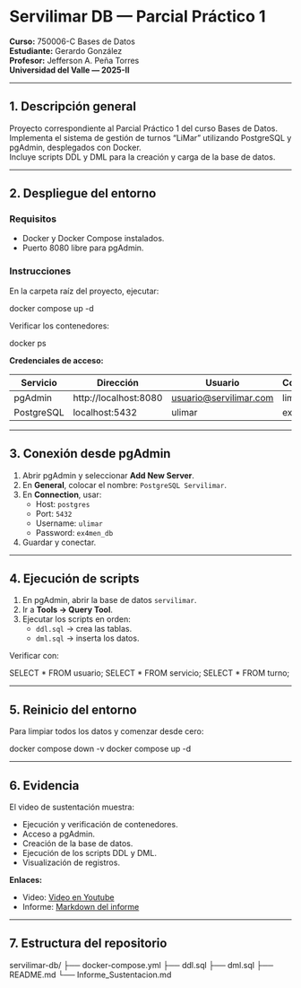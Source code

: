 # Servilimar DB — Parcial Práctico 1

**Curso:** 750006-C Bases de Datos  
**Estudiante:** Gerardo González  
**Profesor:** Jefferson A. Peña Torres  
**Universidad del Valle — 2025-II**

---

## 1. Descripción general

Proyecto correspondiente al Parcial Práctico 1 del curso Bases de Datos.  
Implementa el sistema de gestión de turnos “LiMar” utilizando PostgreSQL y pgAdmin, desplegados con Docker.  
Incluye scripts DDL y DML para la creación y carga de la base de datos.

---

## 2. Despliegue del entorno

### Requisitos
- Docker y Docker Compose instalados.
- Puerto 8080 libre para pgAdmin.

### Instrucciones
En la carpeta raíz del proyecto, ejecutar:

docker compose up -d

Verificar los contenedores:

docker ps

**Credenciales de acceso:**

| Servicio  | Dirección               | Usuario                | Contraseña |
|------------|------------------------|------------------------|-------------|
| pgAdmin    | http://localhost:8080  | usuario@servilimar.com | limar#123   |
| PostgreSQL | localhost:5432         | ulimar                 | ex4men_db   |

---

## 3. Conexión desde pgAdmin

1. Abrir pgAdmin y seleccionar **Add New Server**.  
2. En **General**, colocar el nombre: `PostgreSQL Servilimar`.  
3. En **Connection**, usar:
   - Host: `postgres`
   - Port: `5432`
   - Username: `ulimar`
   - Password: `ex4men_db`
4. Guardar y conectar.

---

## 4. Ejecución de scripts

1. En pgAdmin, abrir la base de datos `servilimar`.  
2. Ir a **Tools → Query Tool**.  
3. Ejecutar los scripts en orden:
   - `ddl.sql` → crea las tablas.  
   - `dml.sql` → inserta los datos.

Verificar con:

SELECT * FROM usuario;
SELECT * FROM servicio;
SELECT * FROM turno;

---

## 5. Reinicio del entorno

Para limpiar todos los datos y comenzar desde cero:

docker compose down -v
docker compose up -d

---

## 6. Evidencia

El video de sustentación muestra:
- Ejecución y verificación de contenedores.  
- Acceso a pgAdmin.  
- Creación de la base de datos.  
- Ejecución de los scripts DDL y DML.  
- Visualización de registros.

**Enlaces:**
- Video: [Video en Youtube](https://youtu.be/ScI6viNm5wc)  
- Informe: [Markdown del informe](Informe.md)

---

## 7. Estructura del repositorio

servilimar-db/
├── docker-compose.yml
├── ddl.sql
├── dml.sql
├── README.md
└── Informe_Sustentacion.md
